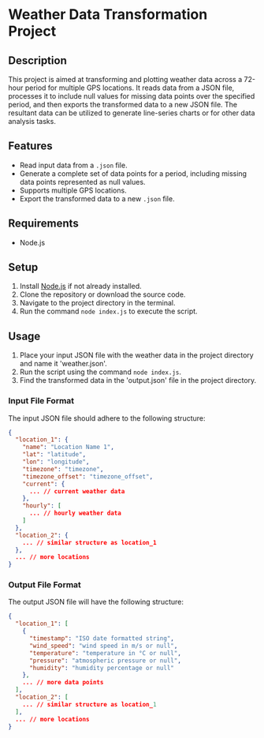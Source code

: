 # Weather Data Transformation Project

## Description

This project is aimed at transforming and plotting weather data across a 72-hour period for multiple GPS locations. It reads data from a JSON file, processes it to include null values for missing data points over the specified period, and then exports the transformed data to a new JSON file. The resultant data can be utilized to generate line-series charts or for other data analysis tasks.

## Features

- Read input data from a `.json` file.
- Generate a complete set of data points for a period, including missing data points represented as null values.
- Supports multiple GPS locations.
- Export the transformed data to a new `.json` file.

## Requirements

- Node.js

## Setup

1. Install [Node.js](https://nodejs.org/) if not already installed.
2. Clone the repository or download the source code.
3. Navigate to the project directory in the terminal.
4. Run the command `node index.js` to execute the script.

## Usage

1. Place your input JSON file with the weather data in the project directory and name it 'weather.json'.
2. Run the script using the command `node index.js`.
3. Find the transformed data in the 'output.json' file in the project directory.

### Input File Format

The input JSON file should adhere to the following structure:

```json
{
  "location_1": {
    "name": "Location Name 1",
    "lat": "latitude",
    "lon": "longitude",
    "timezone": "timezone",
    "timezone_offset": "timezone_offset",
    "current": {
      ... // current weather data
    },
    "hourly": [
      ... // hourly weather data
    ]
  },
  "location_2": {
    ... // similar structure as location_1
  },
  ... // more locations
}
```

### Output File Format

The output JSON file will have the following structure:
```json
{
  "location_1": [
    {
      "timestamp": "ISO date formatted string",
      "wind_speed": "wind speed in m/s or null",
      "temperature": "temperature in °C or null",
      "pressure": "atmospheric pressure or null",
      "humidity": "humidity percentage or null"
    },
    ... // more data points
  ],
  "location_2": [
    ... // similar structure as location_1
  ],
  ... // more locations
}
```

